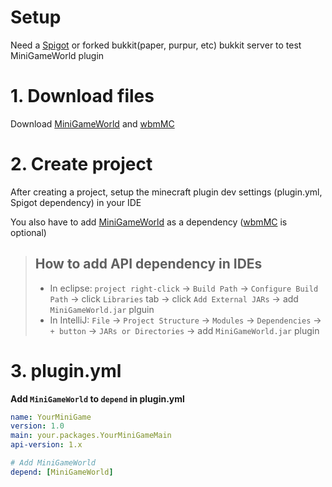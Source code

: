 # Setup
Need a [Spigot] or forked bukkit(paper, purpur, etc) bukkit server to test MiniGameWorld plugin


# 1. Download files
Download [MiniGameWorld] and [wbmMC]



# 2. Create project
After creating a project, setup the minecraft plugin dev settings (plugin.yml, Spigot dependency) in your IDE

You also have to add [MiniGameWorld] as a dependency ([wbmMC] is optional)
> ## How to add API dependency in IDEs
> - In eclipse: `project right-click` -> `Build Path` -> `Configure Build Path` -> click `Libraries` tab -> click `Add External JARs` -> add `MiniGameWorld.jar` plguin
> - In IntelliJ: `File` -> `Project Structure` -> `Modules` -> `Dependencies` -> `+ button` -> `JARs or Directories` -> add `MiniGameWorld.jar` plugin



# 3. plugin.yml
**Add `MiniGameWorld` to `depend` in plugin.yml**
```yaml
name: YourMiniGame
version: 1.0
main: your.packages.YourMiniGameMain
api-version: 1.x

# Add MiniGameWorld
depend: [MiniGameWorld]
```







[Spigot]: https://getbukkit.org/download/spigot
[Paper]: https://papermc.io/
[Purpur]: https://purpurmc.org/
[MiniGameWorld]: https://github.com/MiniGameWorlds/MiniGameWorld/releases
[wbmMC]: https://github.com/etc-repo/wbmMC/releases
